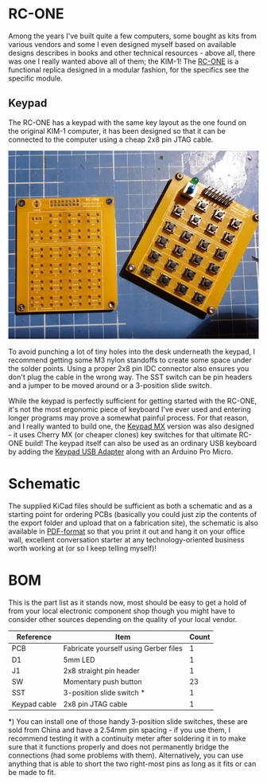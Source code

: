 # RC-ONE

Among the years I've built quite a few computers, some bought as kits from various vendors and some I even designed myself based on available designs describes in books and other technical resources - above all, there was one I really wanted above all of them; the KIM-1! The [RC-ONE](https://github.com/tebl/RC-ONE) is a functional replica designed in a modular fashion, for the specifics see the specific module.

## Keypad
The RC-ONE has a keypad with the same key layout as the one found on the original KIM-1 computer, it has been designed so that it can be connected to the computer using a cheap 2x8 pin JTAG cable.

![Keypad PCB and assembled unit](https://github.com/tebl/RC-ONE/raw/master/RC1%20Keypad/gallery/2019-10-14%2019.17.51.jpg)

To avoid punching a lot of tiny holes into the desk underneath the keypad, I recommend getting some M3 nylon standoffs to create some space under the solder points. Using a proper 2x8 pin IDC connector also ensures you don't plug the cable in the wrong way. The SST switch can be pin headers and a jumper to be moved around or a 3-position slide switch.

While the keypad is perfectly sufficient for getting started with the RC-ONE, it's not the most ergonomic piece of keyboard I've ever used and entering longer programs may prove a somewhat painful process. For that reason, and I really wanted to build one, the [Keypad MX](https://github.com/tebl/RC-ONE/tree/master/RC1%20Keypad%20MX) version was also designed - it uses Cherry MX (or cheaper clones) key switches for that ultimate RC-ONE build! The keypad itself can also be used as an ordinary USB keyboard by adding the [Keypad USB Adapter](https://github.com/tebl/RC-ONE/tree/master/RC1%20Keypad%20to%20USB) along with an Arduino Pro Micro.

# Schematic
The supplied KiCad files should be sufficient as both a schematic and as a starting point for ordering PCBs (basically you could just zip the contents of the export folder and upload that on a fabrication site), the schematic is also available in [PDF-format](https://github.com/tebl/RC-ONE/raw/master/RC1%20Keypad/export/RC1%20Keypad.pdf) so that you print it out and hang it on your office wall, excellent conversation starter at any technology-oriented business worth working at (or so I keep telling myself)!

# BOM
This is the part list as it stands now, most should be easy to get a hold of from your local electronic component shop though you might have to consider other sources depending on the quality of your local vendor.

| Reference    | Item                                     | Count |
| ------------ | ---------------------------------------- | ----- |
| PCB          | Fabricate yourself using Gerber files    |     1 |
| D1           | 5mm LED                                  |     1 |
| J1           | 2x8 straight pin header                  |     1 |
| SW           | Momentary push button                    |    23 |
| SST          | 3-position slide switch *                |     1 |
| Keypad cable | 2x8 pin JTAG cable                       |     1 |

*) You can install one of those handy 3-position slide switches, these are sold from China and have a 2.54mm pin spacing - if you use them, I recommend testing it with a continuity meter after soldering it in to make sure that it functions properly and does not permanently bridge the connections (had some problems with them). Alternatively, you can use anything that is able to short the two right-most pins as long as it fits or can be made to fit.